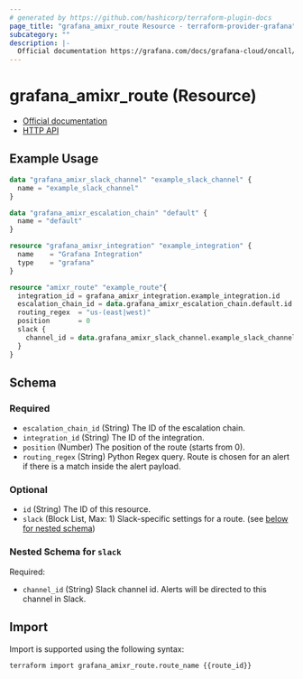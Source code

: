 ```yaml
---
# generated by https://github.com/hashicorp/terraform-plugin-docs
page_title: "grafana_amixr_route Resource - terraform-provider-grafana"
subcategory: ""
description: |-
  Official documentation https://grafana.com/docs/grafana-cloud/oncall/routes/HTTP API https://grafana.com/docs/grafana-cloud/oncall/oncall-api-reference/routes/
---
```


# grafana_amixr_route (Resource)

* [Official documentation](https://grafana.com/docs/grafana-cloud/oncall/routes/)
* [HTTP API](https://grafana.com/docs/grafana-cloud/oncall/oncall-api-reference/routes/)

## Example Usage

```terraform
data "grafana_amixr_slack_channel" "example_slack_channel" {
  name = "example_slack_channel"
}

data "grafana_amixr_escalation_chain" "default" {
  name = "default"
}

resource "grafana_amixr_integration" "example_integration" {
  name    = "Grafana Integration"
  type    = "grafana"
}

resource "amixr_route" "example_route"{
  integration_id = grafana_amixr_integration.example_integration.id
  escalation_chain_id = data.grafana_amixr_escalation_chain.default.id
  routing_regex  = "us-(east|west)"
  position       = 0
  slack {
    channel_id = data.grafana_amixr_slack_channel.example_slack_channel.slack_id
  }
}
```

<!-- schema generated by tfplugindocs -->
## Schema

### Required

- `escalation_chain_id` (String) The ID of the escalation chain.
- `integration_id` (String) The ID of the integration.
- `position` (Number) The position of the route (starts from 0).
- `routing_regex` (String) Python Regex query. Route is chosen for an alert if there is a match inside the alert payload.

### Optional

- `id` (String) The ID of this resource.
- `slack` (Block List, Max: 1) Slack-specific settings for a route. (see [below for nested schema](#nestedblock--slack))

<a id="nestedblock--slack"></a>
### Nested Schema for `slack`

Required:

- `channel_id` (String) Slack channel id. Alerts will be directed to this channel in Slack.

## Import

Import is supported using the following syntax:

```shell
terraform import grafana_amixr_route.route_name {{route_id}}
```
